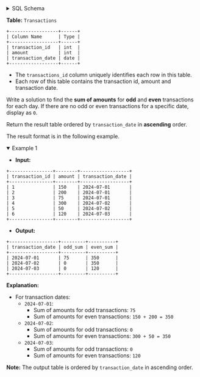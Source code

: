 <details>
<summary> SQL Schema</summary>

```sql
DROP TABLE IF EXISTS Transactions;

CREATE TABLE IF NOT EXISTS
  Transactions (transaction_id int, amount int, transaction_date date);

INSERT INTO
  Transactions 
VALUES
  ('1', '150', '2024-07-01'),
  ('2', '200', '2024-07-01'),
  ('3', '75', '2024-07-01'),
  ('4', '300', '2024-07-02'),
  ('5', '50', '2024-07-02'),
  ('6', '120', '2024-07-03');
```

</details>

**Table:** `Transactions`

```
+------------------+------+
| Column Name      | Type | 
+------------------+------+
| transaction_id   | int  |
| amount           | int  |
| transaction_date | date |
+------------------+------+
```

- The `transactions_id` column uniquely identifies each row in this table.
- Each row of this table contains the transaction id, amount and transaction date.

Write a solution to find the **sum of amounts** for **odd** and **even** transactions for each day. If there are no odd or even transactions for a specific date, display as `0`.

Return the result table ordered by `transaction_date` in **ascending** order.

The result format is in the following example.

<details open>
<summary> Example 1</summary>

- **Input:** 

```
+----------------+--------+------------------+
| transaction_id | amount | transaction_date |
+----------------+--------+------------------+
| 1              | 150    | 2024-07-01       |
| 2              | 200    | 2024-07-01       |
| 3              | 75     | 2024-07-01       |
| 4              | 300    | 2024-07-02       |
| 5              | 50     | 2024-07-02       |
| 6              | 120    | 2024-07-03       |
+----------------+--------+------------------+
```

- **Output:** 

```
+------------------+---------+----------+
| transaction_date | odd_sum | even_sum |
+------------------+---------+----------+
| 2024-07-01       | 75      | 350      |
| 2024-07-02       | 0       | 350      |
| 2024-07-03       | 0       | 120      |
+------------------+---------+----------+
```

**Explanation:** 

- For transaction dates:
  + `2024-07-01`:
    * Sum of amounts for odd transactions: `75`
    * Sum of amounts for even transactions: `150 + 200 = 350`
  + `2024-07-02`:
    * Sum of amounts for odd transactions: `0`
    * Sum of amounts for even transactions: `300 + 50 = 350`
  + `2024-07-03`:
    * Sum of amounts for odd transactions: `0`
    * Sum of amounts for even transactions: `120`

**Note:** The output table is ordered by `transaction_date` in ascending order.

</details>
